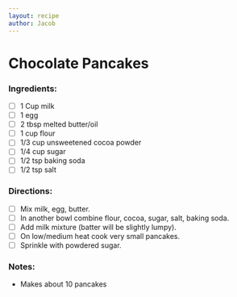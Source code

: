 ```yaml
---
layout: recipe
author: Jacob
---
```


# Chocolate Pancakes

### Ingredients:

- [ ] 1 Cup milk
- [ ] 1 egg
- [ ] 2 tbsp melted butter/oil
- [ ] 1 cup flour
- [ ] 1/3 cup unsweetened cocoa powder
- [ ] 1/4 cup sugar
- [ ] 1/2 tsp baking soda
- [ ] 1/2 tsp salt

### Directions:

- [ ] Mix milk, egg, butter.
- [ ] In another bowl combine flour, cocoa, sugar, salt, baking soda.
- [ ] Add milk mixture (batter will be slightly lumpy).
- [ ] On low/medium heat cook very small pancakes.
- [ ] Sprinkle with powdered sugar.

### Notes:

* Makes about 10 pancakes
